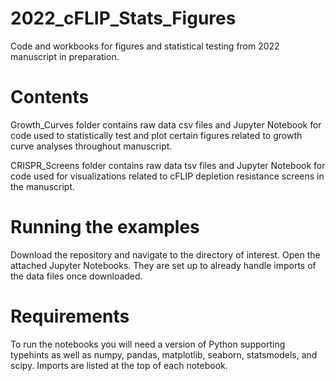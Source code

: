 # 2022_cFLIP_Stats_Figures
Code and workbooks for figures and statistical testing from 2022 manuscript in preparation.

# Contents
Growth_Curves folder contains raw data csv files and Jupyter Notebook for code used to statistically test and plot certain figures related to growth curve analyses throughout manuscript.

CRISPR_Screens folder contains raw data tsv files and Jupyter Notebook for code used for visualizations related to cFLIP depletion resistance screens in the manuscript.

# Running the examples
Download the repository and navigate to the directory of interest. Open the attached Jupyter Notebooks. They are set up to already handle imports of the data files once downloaded.

# Requirements
To run the notebooks you will need a version of Python supporting typehints as well as numpy, pandas, matplotlib, seaborn, statsmodels, and scipy.
Imports are listed at the top of each notebook.
